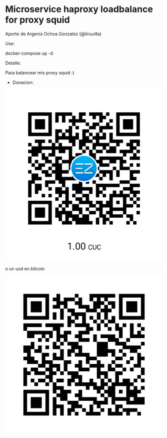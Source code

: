 # Microservice haproxy loadbalance for proxy squid

Aporte de Argenis Ochoa Gonzalez (@linux8a)

Use:

docker-compose up -d

Detalle:

Para balancear mis proxy squid :)


* Donacion:

![Donacion](../.donacion_enzona.png)

o un usd en bitcoin

![Donacion](../.donacion_bitcoin.png)
